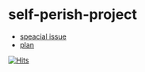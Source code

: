 # self-perish-project

- [speacial issue](https://github.com/ynawhocodes/self-perish-project/tree/master/special-issue)     
- [plan](https://github.com/ynawhocodes/self-perish-project/tree/master/plan)



[![Hits](https://hits.seeyoufarm.com/api/count/incr/badge.svg?url=https%3A%2F%2Fgithub.com%2Fynawhocodes%2Fhit-counter&count_bg=%23C1C1C1&title_bg=%23555555&icon=&icon_color=%23EEEEEE&title=hits&edge_flat=true)](https://hits.seeyoufarm.com)




